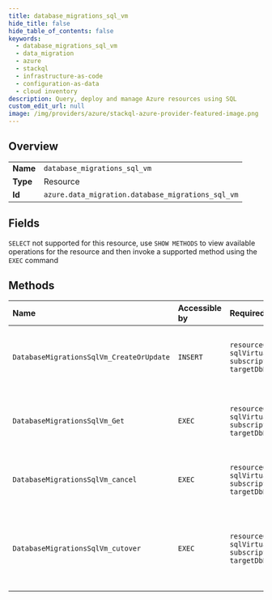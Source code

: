 ```yaml
---
title: database_migrations_sql_vm
hide_title: false
hide_table_of_contents: false
keywords:
  - database_migrations_sql_vm
  - data_migration
  - azure    
  - stackql
  - infrastructure-as-code
  - configuration-as-data
  - cloud inventory
description: Query, deploy and manage Azure resources using SQL
custom_edit_url: null
image: /img/providers/azure/stackql-azure-provider-featured-image.png
---
```

  
    

## Overview
<table><tbody>
<tr><td><b>Name</b></td><td><code>database_migrations_sql_vm</code></td></tr>
<tr><td><b>Type</b></td><td>Resource</td></tr>
<tr><td><b>Id</b></td><td><code>azure.data_migration.database_migrations_sql_vm</code></td></tr>
</tbody></table>

## Fields
`SELECT` not supported for this resource, use `SHOW METHODS` to view available operations for the resource and then invoke a supported method using the `EXEC` command  
## Methods
| Name | Accessible by | Required Params | Description |
|:-----|:--------------|:----------------|:------------|
| `DatabaseMigrationsSqlVm_CreateOrUpdate` | `INSERT` | `resourceGroupName, sqlVirtualMachineName, subscriptionId, targetDbName` | Create a new database migration to a given SQL VM. |
| `DatabaseMigrationsSqlVm_Get` | `EXEC` | `resourceGroupName, sqlVirtualMachineName, subscriptionId, targetDbName` | Retrieve the specified database migration for a given SQL VM. |
| `DatabaseMigrationsSqlVm_cancel` | `EXEC` | `resourceGroupName, sqlVirtualMachineName, subscriptionId, targetDbName` | Stop in-progress database migration to SQL VM. |
| `DatabaseMigrationsSqlVm_cutover` | `EXEC` | `resourceGroupName, sqlVirtualMachineName, subscriptionId, targetDbName` | Initiate cutover for in-progress online database migration to SQL VM. |
